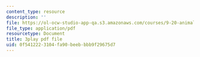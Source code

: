 ```yaml
---
content_type: resource
description: ''
file: https://ol-ocw-studio-app-qa.s3.amazonaws.com/courses/9-20-animal-behavior-fall-2013/0f5412223104fa90beebbbb9f29675d7_472236.pdf
file_type: application/pdf
resourcetype: Document
title: 3play pdf file
uid: 0f541222-3104-fa90-beeb-bbb9f29675d7
---
```

